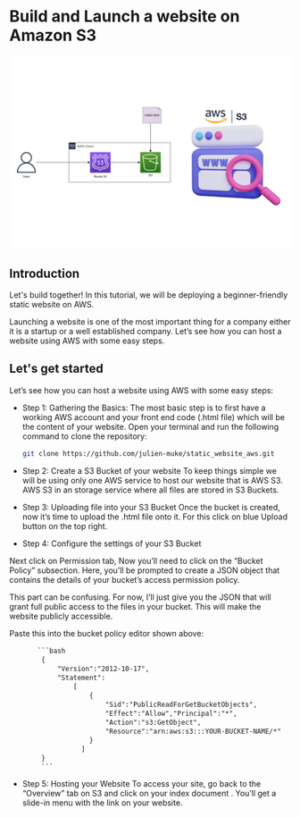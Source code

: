 # Build and Launch a website on Amazon S3
![Screenshot](Screenshot.png)

## Introduction
Let's build together! In this tutorial, we will be deploying a beginner-friendly static website on AWS.

Launching a website is one of the most important thing for a company either it is a startup or a well established company. Let’s see how you can host a website using AWS with some easy steps.

## Let's get started
Let’s see how you can host a website using AWS with some easy steps:

- Step 1: Gathering the Basics:
        The most basic step is to first have a working AWS account and your front end code (.html file) which will be the content of your website. 
        Open your terminal and run the following command to clone the repository:

   ```bash
   git clone https://github.com/julien-muke/static_website_aws.git
   ```

- Step 2: Create a S3 Bucket of your website
        To keep things simple we will be using only one AWS service to host our website that is AWS S3. AWS S3 in an storage service where all files are stored in S3 Buckets.

- Step 3: Uploading file into your S3 Bucket
        Once the bucket is created, now it’s time to upload the .html file onto it. For this click on blue Upload button on the top right.

- Step 4: Configure the settings of your S3 Bucket
        

Next click on Permission tab, Now you’ll need to click on the “Bucket Policy” subsection. Here, you’ll be prompted to create a JSON object that contains the details of your bucket’s access permission policy.

This part can be confusing. For now, I’ll just give you the JSON that will grant full public access to the files in your bucket. This will make the website publicly accessible.

Paste this into the bucket policy editor shown above:

           ```bash
            {
                "Version":"2012-10-17",
                "Statement":
                    [
                        {
                            "Sid":"PublicReadForGetBucketObjects",
                            "Effect":"Allow","Principal":"*",
                            "Action":"s3:GetObject",
                            "Resource":"arn:aws:s3:::YOUR-BUCKET-NAME/*"
                        }
                      ]
            }
            ```
        


- Step 5: Hosting your Website
          To access your site, go back to the “Overview” tab on S3 and click on your index document . You’ll get a slide-in menu with the link on your website.

        




